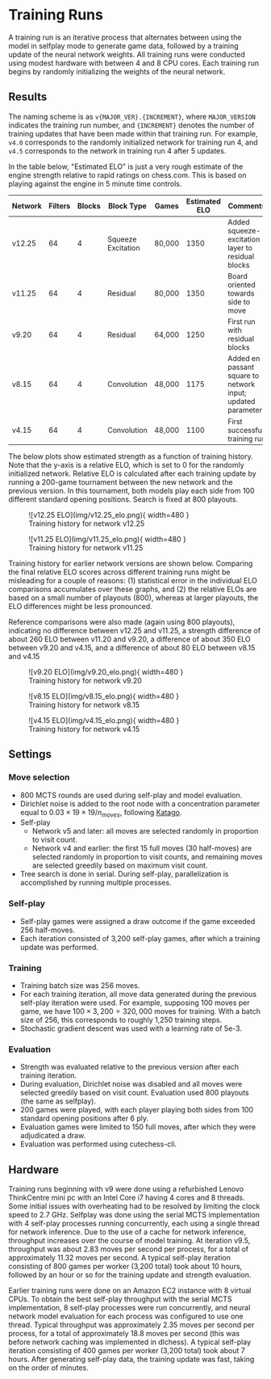 # Training Runs

A training run is an iterative process that alternates between using the model in
selfplay mode to generate game data, followed by a training update of the neural network
weights.  All training runs were conducted using modest hardware with between 4 and 8
CPU cores.  Each training run begins by randomly initializing the weights of the
neural network.

## Results

The naming scheme is as `v{MAJOR_VER}.{INCREMENT}`, where `MAJOR_VERSION` indicates the
training run number, and `{INCREMENT}` denotes the number of training updates that have
been made within that training run.  For example, `v4.0` corresponds to the randomly
initialized network for training run 4, and `v4.5` corresponds to the network in
training run 4 after 5 updates.

In the table below, "Estimated ELO" is just a very rough estimate of the engine strength
relative to rapid ratings on chess.com.  This is based on playing against the engine in
5 minute time controls.

| Network | Filters | Blocks | Block Type         | Games  | Estimated ELO | Comments                                                     |
|---------|---------|--------|--------------------|--------|---------------|--------------------------------------------------------------|
| v12.25  | 64      | 4      | Squeeze Excitation | 80,000 | 1350          | Added squeeze-excitation layer to residual blocks            |
| v11.25  | 64      | 4      | Residual           | 80,000 | 1350          | Board oriented towards side to move                          |
| v9.20   | 64      | 4      | Residual           | 64,000 | 1250          | First run with residual blocks                               |
| v8.15   | 64      | 4      | Convolution        | 48,000 | 1175          | Added en passant square to network input; updated parameters |
| v4.15   | 64      | 4      | Convolution        | 48,000 | 1100          | First successful training run                                |

The below plots show estimated strength as a function of training history.  Note that
the y-axis is a relative ELO, which is set to 0 for the randomly initialized network.
Relative ELO is calculated after each training update by running a 200-game tournament
between the new network and the previous version.  In this tournament, both models play
each side from 100 different standard opening positions.  Search is fixed at 800
playouts.

<figure markdown="span">
  ![v12.25 ELO](img/v12.25_elo.png){ width=480 }
  <figcaption>Training history for network v12.25</figcaption>
</figure>

<figure markdown="span">
  ![v11.25 ELO](img/v11.25_elo.png){ width=480 }
  <figcaption>Training history for network v11.25</figcaption>
</figure>


Training history for earlier network versions are shown below.  Comparing the final
relative ELO scores across different training runs might be misleading for a couple of
reasons: (1) statistical error in the individual ELO comparisons accumulates over these
graphs, and (2) the relative ELOs are based on a small number of playouts (800), whereas
at larger playouts, the ELO differences might be less pronounced.

Reference comparisons were also made (again using 800 playouts), indicating no
difference between v12.25 and v11.25, a strength difference of about 260 ELO between
v11.20 and v9.20, a difference of about 350 ELO between v9.20 and v4.15, and a
difference of about 80 ELO between v8.15 and v4.15

<figure markdown="span">
  ![v9.20 ELO](img/v9.20_elo.png){ width=480 }
  <figcaption>Training history for network v9.20</figcaption>
</figure>

<figure markdown="span">
  ![v8.15 ELO](img/v8.15_elo.png){ width=480 }
  <figcaption>Training history for network v8.15</figcaption>
</figure>


<figure markdown="span">
  ![v4.15 ELO](img/v4.15_elo.png){ width=480 }
  <figcaption>Training history for network v4.15</figcaption>
</figure>


## Settings

### Move selection

* 800 MCTS rounds are used during self-play and model evaluation.
* Dirichlet noise is added to the root node with a concentration parameter equal to $0.03 \times 19 \times 19 / n_{moves}$, following [Katago](https://arxiv.org/abs/1902.10565).
* Self-play
    * Network v5 and later: all moves are selected randomly in proportion to visit count.
    * Network v4 and earlier: the first 15 full moves (30 half-moves) are selected randomly in proportion to visit counts, and remaining moves are selected greedily based on maximum visit count.
* Tree search is done in serial.  During self-play, parallelization is accomplished by running multiple processes.

### Self-play

* Self-play games were assigned a draw outcome if the game exceeded 256 half-moves.
* Each iteration consisted of 3,200 self-play games, after which a training update was performed.

### Training

* Training batch size was 256 moves.
* For each training iteration, all move data generated during the previous self-play
  iteration were used.  For example, supposing 100 moves per game, we have $100 \times
  3,200 = 320,000$ moves for training.  With a batch size of 256, this corresponds to
  roughly 1,250 training steps.
* Stochastic gradient descent was used with a learning rate of 5e-3.

### Evaluation

* Strength was evaluated relative to the previous version after each training iteration.
* During evaluation, Dirichlet noise was disabled and all moves were selected greedily
  based on visit count.  Evaluation used 800 playouts (the same as selfplay).
* 200 games were played, with each player playing both sides from 100 standard opening
  positions after 6 ply.
* Evaluation games were limited to 150 full moves, after which they were adjudicated a draw.
* Evaluation was performed using cutechess-cli.

## Hardware

Training runs beginning with v9 were done using a refurbished Lenovo ThinkCentre mini pc
with an Intel Core i7 having 4 cores and 8 threads.  Some initial issues with
overheating had to be resolved by limiting the clock speed to 2.7 GHz.  Selfplay was
done using the serial MCTS implementation with 4 self-play processes running
concurrently, each using a single thread for network inference.  Due to the use of a
cache for network inference, throughput increases over the course of model training.  At
iteration v9.5, throughput was about 2.83 moves per second per process, for a total of
approximately 11.32 moves per second.  A typical self-play iteration consisting of 800
games per worker (3,200 total) took about 10 hours, followed by an hour or so for the
training update and strength evaluation.

Earlier training runs were done on an Amazon EC2 instance with 8 virtual CPUs.  To
obtain the best self-play throughput with the serial MCTS implementation, 8 self-play
processes were run concurrently, and neural network model evaluation for each process
was configured to use one thread.  Typical throughput was approximately 2.35 moves per
second per process, for a total of approximately 18.8 moves per second (this was before
network caching was implemented in dlchess).  A typical self-play iteration consisting
of 400 games per worker (3,200 total) took about 7 hours.  After generating self-play
data, the training update was fast, taking on the order of minutes.
